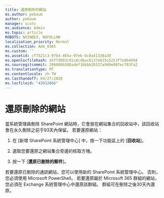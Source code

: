 ```yaml
---
title: 還原刪除的網站
ms.author: pebaum
author: pebaum
manager: scotv
ms.audience: Admin
ms.topic: article
ROBOTS: NOINDEX, NOFOLLOW
localization_priority: Normal
ms.collection: Adm_O365
ms.custom: ''
ms.assetid: cf7521c3-97b4-465a-97eb-6c0a41338a30
ms.openlocfilehash: d37fd903c91c8cd6ac6137e815cb253f7edb4494
ms.sourcegitcommit: 286000b588adef1bbbb28337a9d9e087ec783fa2
ms.translationtype: MT
ms.contentlocale: zh-TW
ms.lasthandoff: 04/27/2020
ms.locfileid: "43912666"
---
```

# <a name="restore-a-deleted-site"></a>還原刪除的網站

當系統管理員刪除 SharePoint 網站時，它會放在網站集合的回收站中，該回收站會在永久刪除之前于93天內保留。 若要還原網站：
  
1. 在 [新增 SharePoint 系統管理中心] 中，按一下功能區上的 [**回收站**]。 
    
2. 選取您要還原之網站集合旁邊的核取方塊。
    
3. 按一下 [**還原已刪除的郵件**]。
    
若要還原已刪除的通訊網站，您可以使用新的 SharePoint 系統管理中心。 否則，您必須使用 Microsoft PowerShell。 若要還原屬於 Microsoft 365 群組的網站，您必須在 Exchange 系統管理中心中還原該群組。 群組可在刪除之後30天內還原。
  

